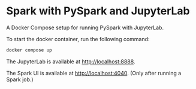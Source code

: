 # Spark with PySpark and JupyterLab

A Docker Compose setup for running PySpark with JupyterLab.

To start the docker container, run the following command:

```bash
docker compose up
```

The JupyterLab is available at [http://localhost:8888](http://localhost:8888).

The Spark UI is available at [http://localhost:4040](http://localhost:4040). (Only after running a Spark job.)
